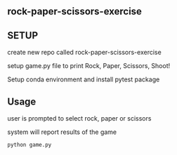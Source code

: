 ## rock-paper-scissors-exercise

## SETUP
create new repo called rock-paper-scissors-exercise

setup game.py file to print Rock, Paper, Scissors, Shoot!

Setup conda environment and install pytest package 


## Usage
user is prompted to select rock, paper or scissors

system will report results of the game

``` sh
python game.py
```